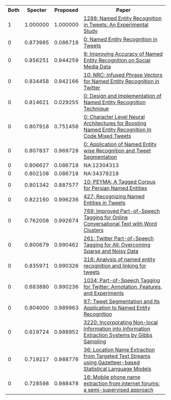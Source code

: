 <html><table><tr>
<th>Both</th>
<th>Specter</th>
<th>Proposed</th>
<th>Paper</th>
</tr>
<tr>
<td>1</td>
<td>1.000000</td>
<td>1.000000</td>
<td><a href="https://www.semanticscholar.org/paper/14935c3ffb1cafd53a23d84bec66388a77422435">1288: Named Entity Recognition in Tweets: An Experimental Study</a></td>
</tr>
<tr>
<td>0</td>
<td>0.873985</td>
<td>0.086718</td>
<td><a href="https://www.semanticscholar.org/paper/6978f01ed1265304cca91117563adb36cdb2ce3d">0: Named Entity Recognition in Tweets</a></td>
</tr>
<tr>
<td>0</td>
<td>0.856251</td>
<td>0.944259</td>
<td><a href="https://www.semanticscholar.org/paper/22a10e4a6f41c92f1811e728e90e76af8c73a4cc">9: Improving Accuracy of Named Entity Recognition on Social Media Data</a></td>
</tr>
<tr>
<td>0</td>
<td>0.834458</td>
<td>0.942166</td>
<td><a href="https://www.semanticscholar.org/paper/e398e0d7afa980351ca945e740e1b53cc8e4098d">10: NRC: Infused Phrase Vectors for Named Entity Recognition in Twitter</a></td>
</tr>
<tr>
<td>0</td>
<td>0.814621</td>
<td>0.029255</td>
<td><a href="https://www.semanticscholar.org/paper/1c6479d1592a96f2e1d98f0b338488357bdd84b0">0: Design and Implementation of Named Entity Recognition Technique</a></td>
</tr>
<tr>
<td>0</td>
<td>0.807918</td>
<td>0.751456</td>
<td><a href="https://www.semanticscholar.org/paper/dcc6d42df334e6ea54ca05745fc6460b0769b1b9">0: Character Level Neural Architectures for Boosting Named Entity Recognition In Code Mixed Tweets</a></td>
</tr>
<tr>
<td>0</td>
<td>0.807837</td>
<td>0.969728</td>
<td><a href="https://www.semanticscholar.org/paper/a8c7551be7678c7634d37e6a9fd6c5b33d6f76f9">0: Application of Named Entity wise Recognition and Tweet Segmentation</a></td>
</tr>
<tr>
<td>0</td>
<td>0.806627</td>
<td>0.086718</td>
<td>NA:12304313</td>
</tr>
<tr>
<td>0</td>
<td>0.802108</td>
<td>0.086718</td>
<td>NA:34378218</td>
</tr>
<tr>
<td>0</td>
<td>0.801342</td>
<td>0.887577</td>
<td><a href="https://www.semanticscholar.org/paper/5db0b424021e0df5def931e8f52b9d45a986a3db">10: PEYMA: A Tagged Corpus for Persian Named Entities</a></td>
</tr>
<tr>
<td>0</td>
<td>0.822160</td>
<td>0.996236</td>
<td><a href="https://www.semanticscholar.org/paper/b52fe0b796e4c899624ed3e9d9ea566453156844">427: Recognizing Named Entities in Tweets</a></td>
</tr>
<tr>
<td>0</td>
<td>0.762008</td>
<td>0.992674</td>
<td><a href="https://www.semanticscholar.org/paper/09c2640b09b1eb0068afaece6bf9556dac2f5d14">769: Improved Part-of-Speech Tagging for Online Conversational Text with Word Clusters</a></td>
</tr>
<tr>
<td>0</td>
<td>0.800679</td>
<td>0.990462</td>
<td><a href="https://www.semanticscholar.org/paper/c2f422fe02fc9ef31ad2159bf404f7d069fb2f7c">261: Twitter Part-of-Speech Tagging for All: Overcoming Sparse and Noisy Data</a></td>
</tr>
<tr>
<td>0</td>
<td>0.835971</td>
<td>0.990326</td>
<td><a href="https://www.semanticscholar.org/paper/27730823d980cbfdde83b1965f63d16960d95eb4">316: Analysis of named entity recognition and linking for tweets</a></td>
</tr>
<tr>
<td>0</td>
<td>0.683880</td>
<td>0.990236</td>
<td><a href="https://www.semanticscholar.org/paper/7858c5b5f3a097090d24a6eed5439d0622a1afb2">1034: Part-of-Speech Tagging for Twitter: Annotation, Features, and Experiments</a></td>
</tr>
<tr>
<td>0</td>
<td>0.804000</td>
<td>0.989963</td>
<td><a href="https://www.semanticscholar.org/paper/7beb55c46593f35ea39d876f1542aaa2fdf5bcc4">97: Tweet Segmentation and Its Application to Named Entity Recognition</a></td>
</tr>
<tr>
<td>0</td>
<td>0.619724</td>
<td>0.988952</td>
<td><a href="https://www.semanticscholar.org/paper/4f410ab5c8b12b34b38421241366ee456bbebab9">3220: Incorporating Non-local Information into Information Extraction Systems by Gibbs Sampling</a></td>
</tr>
<tr>
<td>0</td>
<td>0.719217</td>
<td>0.988776</td>
<td><a href="https://www.semanticscholar.org/paper/98fabc2bd4c414bddcf609d2d2b93de638840e74">36: Location Name Extraction from Targeted Text Streams using Gazetteer-based Statistical Language Models</a></td>
</tr>
<tr>
<td>0</td>
<td>0.728598</td>
<td>0.988478</td>
<td><a href="https://www.semanticscholar.org/paper/ff1345efdb9e12fb4b9005baf8e850f68b15cd5b">16: Mobile phone name extraction from internet forums: a semi-supervised approach</a></td>
</tr>
</table></html>
